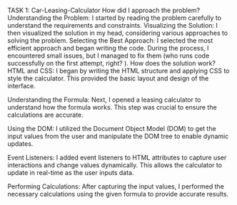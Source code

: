 

TASK 1: Car-Leasing-Calculator
How did I approach the problem?
Understanding the Problem: I started by reading the problem carefully to understand the requirements and constraints.
Visualizing the Solution: I then visualized the solution in my head, considering various approaches to solving the problem.
Selecting the Best Approach: I selected the most efficient approach and began writing the code. During the process, I encountered small issues, but I managed to fix them (who runs code successfully on the first attempt, right?
).
How does the solution work?
HTML and CSS: I began by writing the HTML structure and applying CSS to style the calculator. This provided the basic layout and design of the interface.

Understanding the Formula: Next, I opened a leasing calculator to understand how the formula works. This step was crucial to ensure the calculations are accurate.

Using the DOM: I utilized the Document Object Model (DOM) to get the input values from the user and manipulate the DOM tree to enable dynamic updates.

Event Listeners: I added event listeners to HTML attributes to capture user interactions and change values dynamically. This allows the calculator to update in real-time as the user inputs data.

Performing Calculations: After capturing the input values, I performed the necessary calculations using the given formula to provide accurate results.
